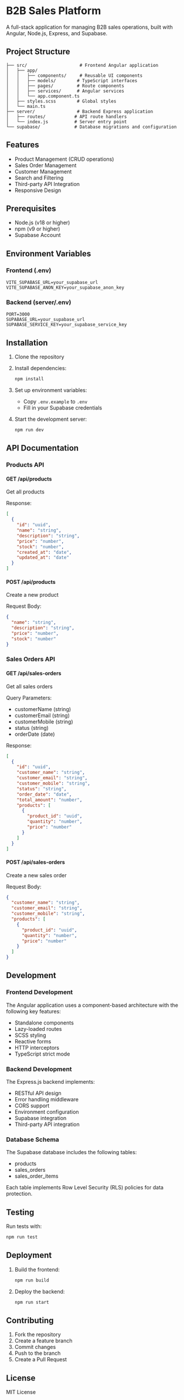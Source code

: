 # B2B Sales Platform

A full-stack application for managing B2B sales operations, built with Angular, Node.js, Express, and Supabase.

## Project Structure

```
├── src/                    # Frontend Angular application
│   ├── app/
│   │   ├── components/     # Reusable UI components
│   │   ├── models/        # TypeScript interfaces
│   │   ├── pages/         # Route components
│   │   ├── services/      # Angular services
│   │   └── app.component.ts
│   ├── styles.scss        # Global styles
│   └── main.ts
├── server/                # Backend Express application
│   ├── routes/           # API route handlers
│   └── index.js          # Server entry point
└── supabase/             # Database migrations and configuration
```

## Features

- Product Management (CRUD operations)
- Sales Order Management
- Customer Management
- Search and Filtering
- Third-party API Integration
- Responsive Design

## Prerequisites

- Node.js (v18 or higher)
- npm (v9 or higher)
- Supabase Account

## Environment Variables

### Frontend (.env)
```
VITE_SUPABASE_URL=your_supabase_url
VITE_SUPABASE_ANON_KEY=your_supabase_anon_key
```

### Backend (server/.env)
```
PORT=3000
SUPABASE_URL=your_supabase_url
SUPABASE_SERVICE_KEY=your_supabase_service_key
```

## Installation

1. Clone the repository
2. Install dependencies:
   ```bash
   npm install
   ```

3. Set up environment variables:
   - Copy `.env.example` to `.env`
   - Fill in your Supabase credentials

4. Start the development server:
   ```bash
   npm run dev
   ```

## API Documentation

### Products API

#### GET /api/products
Get all products

Response:
```json
[
  {
    "id": "uuid",
    "name": "string",
    "description": "string",
    "price": "number",
    "stock": "number",
    "created_at": "date",
    "updated_at": "date"
  }
]
```

#### POST /api/products
Create a new product

Request Body:
```json
{
  "name": "string",
  "description": "string",
  "price": "number",
  "stock": "number"
}
```

### Sales Orders API

#### GET /api/sales-orders
Get all sales orders

Query Parameters:
- customerName (string)
- customerEmail (string)
- customerMobile (string)
- status (string)
- orderDate (date)

Response:
```json
[
  {
    "id": "uuid",
    "customer_name": "string",
    "customer_email": "string",
    "customer_mobile": "string",
    "status": "string",
    "order_date": "date",
    "total_amount": "number",
    "products": [
      {
        "product_id": "uuid",
        "quantity": "number",
        "price": "number"
      }
    ]
  }
]
```

#### POST /api/sales-orders
Create a new sales order

Request Body:
```json
{
  "customer_name": "string",
  "customer_email": "string",
  "customer_mobile": "string",
  "products": [
    {
      "product_id": "uuid",
      "quantity": "number",
      "price": "number"
    }
  ]
}
```

## Development

### Frontend Development

The Angular application uses a component-based architecture with the following key features:

- Standalone components
- Lazy-loaded routes
- SCSS styling
- Reactive forms
- HTTP interceptors
- TypeScript strict mode

### Backend Development

The Express.js backend implements:

- RESTful API design
- Error handling middleware
- CORS support
- Environment configuration
- Supabase integration
- Third-party API integration

### Database Schema

The Supabase database includes the following tables:

- products
- sales_orders
- sales_order_items

Each table implements Row Level Security (RLS) policies for data protection.

## Testing

Run tests with:
```bash
npm run test
```

## Deployment

1. Build the frontend:
   ```bash
   npm run build
   ```

2. Deploy the backend:
   ```bash
   npm run start
   ```

## Contributing

1. Fork the repository
2. Create a feature branch
3. Commit changes
4. Push to the branch
5. Create a Pull Request

## License

MIT License